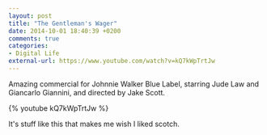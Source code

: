 ```yaml
---
layout: post
title: "The Gentleman's Wager"
date: 2014-10-01 18:40:39 +0200
comments: true
categories: 
- Digital Life
external-url: https://www.youtube.com/watch?v=kQ7kWpTrtJw
---
```


Amazing commercial for Johnnie Walker Blue Label, starring Jude Law and Giancarlo Giannini, and directed by Jake Scott.

{% youtube kQ7kWpTrtJw %}

It's stuff like this that makes me wish I liked scotch.